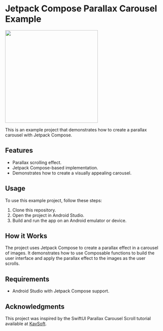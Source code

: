 # Jetpack Compose Parallax Carousel Example
 
<img src="/screenshots/compose.gif" width="300" />

This is an example project that demonstrates how to create a parallax carousel with Jetpack Compose.

## Features

- Parallax scrolling effect.
- Jetpack Compose-based implementation.
- Demonstrates how to create a visually appealing carousel.

## Usage

To use this example project, follow these steps:

1. Clone this repository.
2. Open the project in Android Studio.
3. Build and run the app on an Android emulator or device.

## How it Works

The project uses Jetpack Compose to create a parallax effect in a carousel of images. It demonstrates how to use Composable functions to build the user interface and apply the parallax effect to the images as the user scrolls.

## Requirements

- Android Studio with Jetpack Compose support.

## Acknowledgments

This project was inspired by the SwiftUI Parallax Carousel Scroll tutorial available at [KavSoft](https://github.com/kenfai/KavSoft-Tutorials-iOS/tree/main/ParallaxCarousel).
